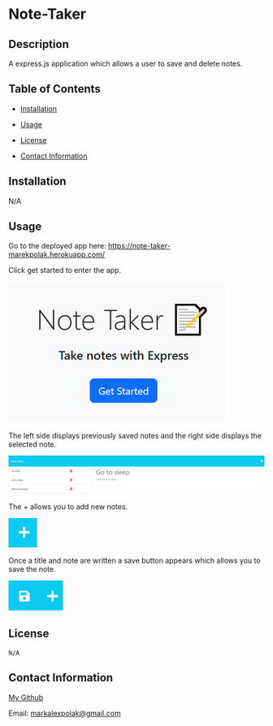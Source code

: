 # Note-Taker

  ## Description

  A express.js application which allows a user to save and delete notes.

  ## Table of Contents

  - [Installation](#installation)

  - [Usage](#usage)

  - [License](#license)

  - [Contact Information](#contact-information)

  ## Installation

  N/A

  ## Usage

  Go to the deployed app here: https://note-taker-marekpolak.herokuapp.com/

  Click get started to enter the app.

  ![Start Screen](/images/startscreen.PNG)

  The left side displays previously saved notes and the right side displays the selected note.

  ![Default Interface](/images/Interface.PNG)

  The + allows you to add new notes.

  ![Add Button](/images/addbtn.PNG)

  Once a title and note are written a save button appears which allows you to save the note.
  
  ![Save Button](/images/SaveBtn.PNG)

  ## License
    
    N/A

  ## Contact Information
  
  [My Github](https://github.com/MarekAlexPolak)
  
  Email: markalexpolak@gmail.com
  
